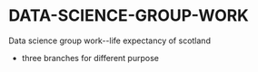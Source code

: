 # DATA-SCIENCE-GROUP-WORK
Data science group work--life expectancy of scotland
* three branches for different purpose
